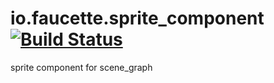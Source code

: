 io.faucette.sprite_component [![Build Status](https://travis-ci.org/nathanfaucett/io.faucette.sprite_component.svg?branch=master)](https://travis-ci.org/nathanfaucett/io.faucette.sprite_component)
=======

sprite component for scene_graph
